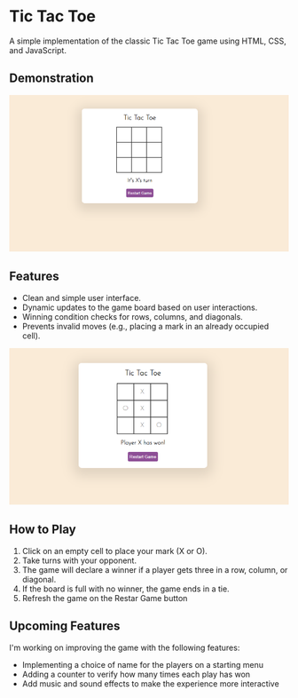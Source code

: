# Tic Tac Toe

A simple implementation of the classic Tic Tac Toe game using HTML, CSS, and JavaScript.

## Demonstration
![Tic Tac Toe Demo](TicTacToe%20Demostration.png)

## Features

- Clean and simple user interface.
- Dynamic updates to the game board based on user interactions.
- Winning condition checks for rows, columns, and diagonals.
- Prevents invalid moves (e.g., placing a mark in an already occupied cell).

![Tic Tac Toe](TicTacToe%20XWon.png)

## How to Play

1. Click on an empty cell to place your mark (X or O).
2. Take turns with your opponent.
3. The game will declare a winner if a player gets three in a row, column, or diagonal.
4. If the board is full with no winner, the game ends in a tie.
5. Refresh the game on the Restar Game button

## Upcoming Features

I'm working on improving the game with the following features:

- Implementing a choice of name for the players on a starting menu
- Adding a counter to verify how many times each play has won
- Add music and sound effects to make the experience more interactive